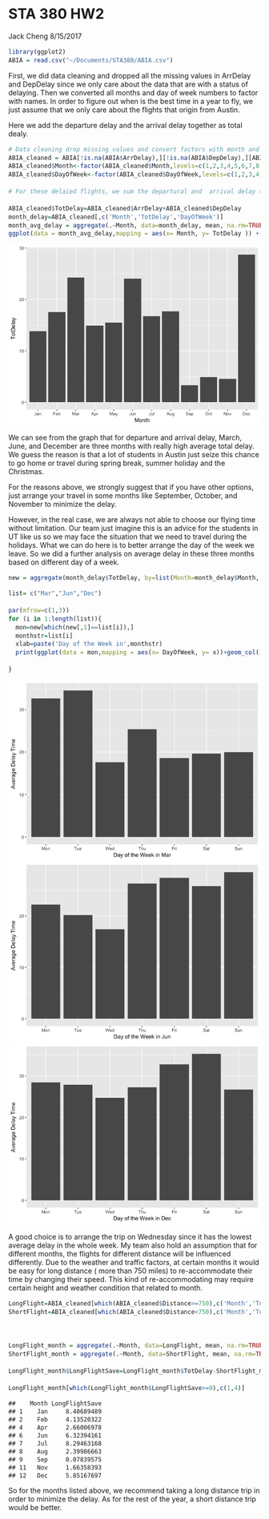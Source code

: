 STA 380 HW2
================
Jack Cheng
8/15/2017

``` r
library(ggplot2)
ABIA = read.csv("~/Documents/STA380/ABIA.csv")
```

First, we did data cleaning and dropped all the missing values in ArrDelay and DepDelay since we only care about the data that are with a status of delaying. Then we converted all months and day of week numbers to factor with names. In order to figure out when is the best time in a year to fly, we just assume that we only care about the flights that origin from Austin.

Here we add the departure delay and the arrival delay together as total dealy.

``` r
# Data cleaning drop missing values and convert factors with month and day of week names.
ABIA_cleaned = ABIA[!is.na(ABIA$ArrDelay),][!is.na(ABIA$DepDelay),][ABIA$Origin=='AUS',]
ABIA_cleaned$Month<-factor(ABIA_cleaned$Month,levels=c(1,2,3,4,5,6,7,8,9,10,11,12),labels=c("Jan","Feb","Mar","Apr","May","Jun","Jul","Aug","Sep","Oct","Nov","Dec"))
ABIA_cleaned$DayOfWeek<-factor(ABIA_cleaned$DayOfWeek,levels=c(1,2,3,4,5,6,7),labels=c("Mon","Tue","Wed","Thu","Fri","Sat","Sun"))

# For these delaied flights, we sum the departural and  arrival delay together to get the total delay. We believe that is the delay people care about most.

ABIA_cleaned$TotDelay=ABIA_cleaned$ArrDelay+ABIA_cleaned$DepDelay
month_delay=ABIA_cleaned[,c('Month','TotDelay','DayOfWeek')]
month_avg_delay = aggregate(.~Month, data=month_delay, mean, na.rm=TRUE, na.action=NULL)
ggplot(data = month_avg_delay,mapping = aes(x= Month, y= TotDelay )) + geom_col()
```

![](STA_HW2_files/figure-markdown_github-ascii_identifiers/unnamed-chunk-2-1.png)

We can see from the graph that for departure and arrival delay, March, June, and December are three months with really high average total delay. We guess the reason is that a lot of students in Austin just seize this chance to go home or travel during spring break, summer holiday and the Christmas.

For the reasons above, we strongly suggest that if you have other options, just arrange your travel in some months like September, October, and November to minimize the delay.

However, in the real case, we are always not able to choose our flying time without limitation. Our team just imagine this is an advice for the students in UT like us so we may face the situation that we need to travel during the holidays. What we can do here is to better arrange the day of the week we leave. So we did a further analysis on average delay in these three months based on different day of a week.

``` r
new = aggregate(month_delay$TotDelay, by=list(Month=month_delay$Month, DayOfWeek=month_delay$DayOfWeek), FUN=mean)
```

``` r
list= c("Mar","Jun","Dec")

par(mfrow=c(1,3))
for (i in 1:length(list)){
  mon=new[which(new[,1]==list[i]),]
  monthstr=list[i]
  xlab=paste('Day of the Week in',monthstr)
  print(ggplot(data = mon,mapping = aes(x= DayOfWeek, y= x))+geom_col()+labs(x=xlab, y='Average Delay Time'))
  
}
```

![](STA_HW2_files/figure-markdown_github-ascii_identifiers/unnamed-chunk-4-1.png)![](STA_HW2_files/figure-markdown_github-ascii_identifiers/unnamed-chunk-4-2.png)![](STA_HW2_files/figure-markdown_github-ascii_identifiers/unnamed-chunk-4-3.png)

A good choice is to arrange the trip on Wednesday since it has the lowest average delay in the whole week. My team also hold an assumption that for different months, the flights for different distance will be influenced differently. Due to the weather and traffic factors, at certain months it would be easy for long distance ( more than 750 miles) to re-accommodate their time by changing their speed. This kind of re-accommodating may require certain height and weather condition that related to month.

``` r
LongFlight=ABIA_cleaned[which(ABIA_cleaned$Distance>=750),c('Month','TotDelay','DayOfWeek')]
ShortFlight=ABIA_cleaned[which(ABIA_cleaned$Distance<750),c('Month','TotDelay','DayOfWeek')]



LongFlight_month = aggregate(.~Month, data=LongFlight, mean, na.rm=TRUE, na.action=NULL)
ShortFlight_month = aggregate(.~Month, data=ShortFlight, mean, na.rm=TRUE, na.action=NULL)

LongFlight_month$LongFlightSave=LongFlight_month$TotDelay-ShortFlight_month$TotDelay

LongFlight_month[which(LongFlight_month$LongFlightSave>=0),c(1,4)]
```

    ##    Month LongFlightSave
    ## 1    Jan     8.40689489
    ## 2    Feb     4.13520322
    ## 4    Apr     2.66006978
    ## 6    Jun     6.32394161
    ## 7    Jul     8.29463168
    ## 8    Aug     2.39986663
    ## 9    Sep     0.07839575
    ## 11   Nov     1.66358393
    ## 12   Dec     5.85167697

So for the months listed above, we recommend taking a long distance trip in order to minimize the delay. As for the rest of the year, a short distance trip would be better.
